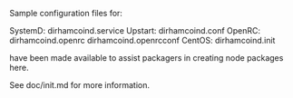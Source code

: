 Sample configuration files for:

SystemD: dirhamcoind.service
Upstart: dirhamcoind.conf
OpenRC:  dirhamcoind.openrc
         dirhamcoind.openrcconf
CentOS:  dirhamcoind.init

have been made available to assist packagers in creating node packages here.

See doc/init.md for more information.
